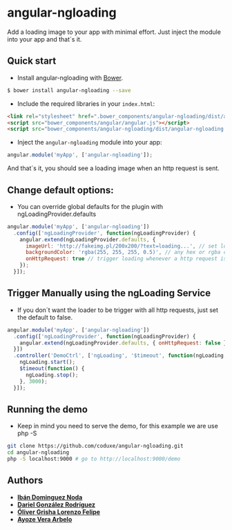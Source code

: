 # angular-ngloading

Add a loading image to your app with minimal effort. Just inject the module into your app and that´s it.

## Quick start

+ Install angular-ngloading with [Bower](https://github.com/bower/bower).

>
```bash
$ bower install angular-ngloading --save
```

+ Include the required libraries in your `index.html`:

>
``` html
<link rel="stylesheet" href=".bower_components/angular-ngloading/dist/angular-ngloading.min.css" >
<script src="bower_components/angular/angular.js"></script>
<script src="bower_components/angular-ngloading/dist/angular-ngloading.min.js"></script>
```

+ Inject the `angular-ngloading` module into your app:

>
``` js
angular.module('myApp', ['angular-ngloading']);
```

And that´s it, you should see a loading image when an http request is sent.

## Change default options:
+ You can override global defaults for the plugin with ngLoadingProvider.defaults

>
``` js
angular.module('myApp', ['angular-ngloading'])
  .config(['ngLoadingProvider', function(ngLoadingProvider) {
    angular.extend(ngLoadingProvider.defaults, {
      imageUrl: 'http://fakeimg.pl/200x200/?text=loading...', // set loading img
      backgroundColor: 'rgba(255, 255, 255, 0.5)', // any hex or rgba css value
      onHttpRequest: true // trigger loading whenever a http request is sent if set to true
    });
  }]);
```

## Trigger Manually using the ngLoading Service
+ If you don´t want the loader to be trigger with all http requests, just set the default to false.

>
``` js
angular.module('myApp', ['angular-ngloading'])
  .config(['ngLoadingProvider', function(ngLoadingProvider) {
    angular.extend(ngLoadingProvider.defaults, { onHttpRequest: false });
  }])
  .controller('DemoCtrl', ['ngLoading', '$timeout', function(ngLoading, $timeout) {
    ngLoading.start();
    $timeout(function() {
      ngLoading.stop();
    }, 3000);
  }]);
```

## Running the demo

+ Keep in mind you need to serve the demo, for this example we are use php -S

>
``` sh
git clone https://github.com/coduxe/angular-ngloading.git
cd angular-ngloading
php -S localhost:9000 # go to http://localhost:9000/demo
```

## Authors

- [**Ibán Dominguez Noda**](https://github.com/ibandominguez)
- [**Dariel González Rodríguez**](https://github.com/DarielGonzalez)
- [**Óliver Grisha Lorenzo Felipe**](https://github.com/oliverGrisha)
- [**Ayoze Vera Arbelo**](https://github.com/AyozeVera)

